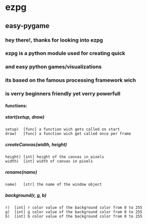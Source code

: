 # ezpg
## easy-pygame
### hey there!, thanks for looking into ezpg
### ezpg is a python module used for creating quick
### and easy python games/visualizations

### its based on the famous processing framework wich
### is verry beginners friendly yet verry powerfull

#### functions: 

##### start(setup, draw)
```
setup)	[func] a function wich gets called on start
draw)	[func] a function wich get called once per frame
```

##### createCanvas(width, height)
```
height) [int] height of the canvas in pixels
width)	[int] width of canvas in pixels
```

##### rename(name)
```
name)	[str] the name of the window object
```

##### background(r, g, b)
```
r)	[int] r color value of the background color from 0 to 255
g)	[int] g color value of the background color from 0 to 255
b)	[int] b color value of the background color from 0 to 255
```

